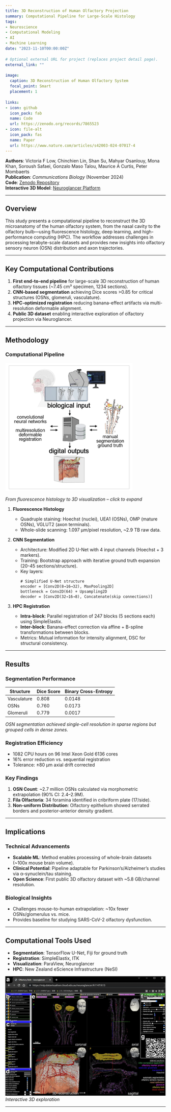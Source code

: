 ```yaml
---
title: 3D Reconstruction of Human Olfactory Projection
summary: Computational Pipeline for Large-Scale Histology
tags:
- Neuroscience
- Computational Modeling
- AI
- Machine Learning
date: "2023-11-10T00:00:00Z"

# Optional external URL for project (replaces project detail page).
external_link: ""

image:
  caption: 3D Reconstruction of Human Olfactory System
  focal_point: Smart
  placement: 1

links:
- icon: github
  icon_pack: fab
  name: Code
  url: https://zenodo.org/records/7865523
- icon: file-alt
  icon_pack: fas
  name: Paper
  url: https://www.nature.com/articles/s42003-024-07017-4
---
```

**Authors**: Victoria F Low, Chinchien Lin, Shan Su, Mahyar Osanlouy, Mona Khan, Soroush Safaei, Gonzalo Maso Talou, Maurice A Curtis, Peter Mombaerts  
**Publication**: *Communications Biology* (November 2024)   
**Code**: [Zenodo Repository](https://zenodo.org/records/7865523)   
**Interactive 3D Model**: [Neuroglancer Platform](https://www.nature.com/articles/s42003-024-07017-4)

---

## Overview
This study presents a computational pipeline to reconstruct the 3D microanatomy of the human olfactory system, from the
nasal cavity to the olfactory bulb—using fluorescence histology, deep learning, and high-performance computing (HPC).
The workflow addresses challenges in processing terabyte-scale datasets and provides new insights into olfactory sensory
neuron (OSN) distribution and axon trajectories.

---

## Key Computational Contributions
1. **First end-to-end pipeline** for large-scale 3D reconstruction of human olfactory tissues (~7.45 cm³ specimen, 1234
sections).
2. **CNN-based segmentation** achieving Dice scores >0.85 for critical structures (OSNs, glomeruli, vasculature).
3. **HPC-optimized registration** reducing banana-effect artifacts via multi-resolution deformable alignment.
4. **Public 3D dataset** enabling interactive exploration of olfactory projection via Neuroglancer.

---

## Methodology

### Computational Pipeline
<img src="2025-04-13_22-28.png" alt="Receptive fields" width="400">

*From fluorescence histology to 3D visualization – click to expand*

1. **Fluorescence Histology**
   - Quadruple staining: Hoechst (nuclei), UEA1 (OSNs), OMP (mature OSNs), VGLUT2 (axon terminals).
   - Whole-slide scanning: 1.097 µm/pixel resolution, ~2.9 TB raw data.

2. **CNN Segmentation**
   - Architecture: Modified 2D U-Net with 4 input channels (Hoechst + 3 markers).
   - Training: Bootstrap approach with iterative ground truth expansion (20-45 sections/structure).
   - Key layers:
     ```
     # Simplified U-Net structure
     encoder = [Conv2D(8→16→32), MaxPooling2D]
     bottleneck = Conv2D(64) + Upsampling2D
     decoder = [Conv2D(32→16→8), Concatenate(skip connections)]
     ```

3. **HPC Registration**
   - **Intra-block**: Parallel registration of 247 blocks (5 sections each) using SimpleElastix.
   - **Inter-block**: Banana-effect correction via affine + B-spline transformations between blocks.
   - Metrics: Mutual information for intensity alignment, DSC for structural consistency.

---

## Results

### Segmentation Performance
| Structure      | Dice Score | Binary Cross-Entropy |
|----------------|------------|----------------------|
| Vasculature    | 0.808      | 0.0148               |
| OSNs           | 0.760      | 0.0173               |
| Glomeruli      | 0.779      | 0.0017               |

*OSN segmentation achieved single-cell resolution in sparse regions but grouped cells in dense zones.*

### Registration Efficiency
- 1082 CPU hours on 96 Intel Xeon Gold 6136 cores
- 16% error reduction vs. sequential registration
- Tolerance: ±80 µm axial drift corrected

### Key Findings
1. **OSN Count**: ~2.7 million OSNs calculated via morphometric extrapolation (90% CI: 2.4–2.9M).
2. **Fila Olfactoria**: 34 foramina identified in cribriform plate (17/side).
3. **Non-uniform Distribution**: Olfactory epithelium showed serrated borders and posterior-anterior density gradient.

---

## Implications

### Technical Advancements
- **Scalable ML**: Method enables processing of whole-brain datasets (~100x mouse brain volume).
- **Clinical Potential**: Pipeline adaptable for Parkinson’s/Alzheimer’s studies via α-synuclein/tau staining.
- **Open Science**: First public 3D olfactory dataset with ~5.8 GB/channel resolution.

### Biological Insights
- Challenges mouse-to-human extrapolation: ~10x fewer OSNs/glomerulus vs. mice.
- Provides baseline for studying SARS-CoV-2 olfactory dysfunction.

---

## Computational Tools Used
- **Segmentation**: TensorFlow U-Net, Fiji for ground truth
- **Registration**: SimpleElastix, ITK
- **Visualization**: ParaView, Neuroglancer
- **HPC**: New Zealand eScience Infrastructure (NeSI)

![Neuroglancer screenshot placeholder](2025-04-13_22-30.png)
*Interactive 3D exploration*

---

